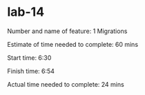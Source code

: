 # lab-14

Number and name of feature: 1 Migrations

Estimate of time needed to complete: 60 mins

Start time: 6:30

Finish time: 6:54

Actual time needed to complete: 24 mins